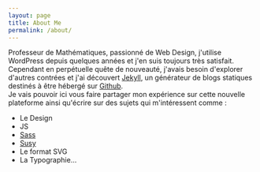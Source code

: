 ```yaml
---
layout: page
title: About Me
permalink: /about/
---
```


Professeur de Mathématiques, passionné de Web Design, j'utilise WordPress depuis quelques années et j'en suis toujours très satisfait. Cependant en perpétuelle quête de nouveauté, j'avais besoin d'explorer d'autres contrées et j'ai découvert [Jekyll](http://jekyllrb.com), un générateur de blogs statiques destinés à être hébergé sur [Github](https://pages.github.com).  
Je vais pouvoir ici vous faire partager mon expérience sur cette nouvelle plateforme ainsi qu'écrire sur des sujets qui m'intéressent comme :

* Le Design
* JS
* [Sass](http://sass-lang.com/) 
* [Susy](http://ethanschoonover.com/solarized)
* Le format SVG
* La Typographie...


